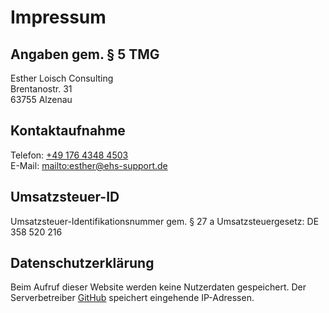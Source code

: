 # Impressum

## Angaben gem. § 5 TMG

Esther Loisch Consulting \
Brentanostr. 31 \
63755 Alzenau

## Kontaktaufnahme

Telefon: <a href="tel:+17643484503">+49 176 4348 4503</a> \
E-Mail: <mailto:esther@ehs-support.de>

## Umsatzsteuer-ID

Umsatzsteuer-Identifikationsnummer gem. § 27 a Umsatzsteuergesetz:
DE 358 520 216

## Datenschutzerklärung

Beim Aufruf dieser Website werden keine Nutzerdaten gespeichert.
Der Serverbetreiber [GitHub](https://github.com) speichert eingehende IP-Adressen.
